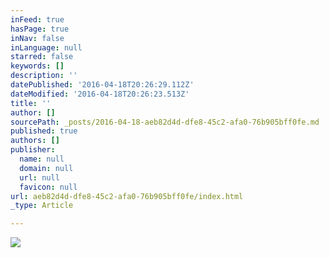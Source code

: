 ```yaml
---
inFeed: true
hasPage: true
inNav: false
inLanguage: null
starred: false
keywords: []
description: ''
datePublished: '2016-04-18T20:26:29.112Z'
dateModified: '2016-04-18T20:26:23.513Z'
title: ''
author: []
sourcePath: _posts/2016-04-18-aeb82d4d-dfe8-45c2-afa0-76b905bff0fe.md
published: true
authors: []
publisher:
  name: null
  domain: null
  url: null
  favicon: null
url: aeb82d4d-dfe8-45c2-afa0-76b905bff0fe/index.html
_type: Article

---
```

![](https://the-grid-user-content.s3-us-west-2.amazonaws.com/54ac79d4-e2fb-4fd3-9f55-5032d0449a36.png)